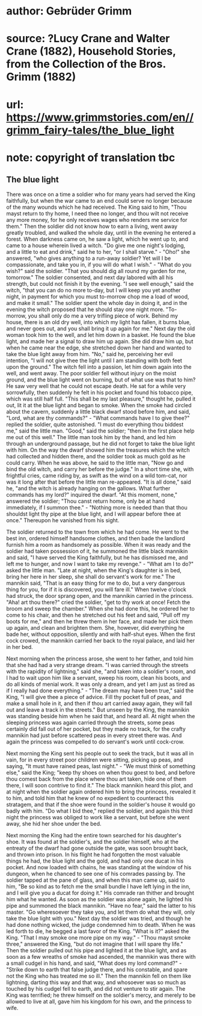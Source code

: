 # author: Gebrüder Grimm
# source: ?Lucy Crane and Walter Crane (1882), Household Stories, from the Collection of the Bros. Grimm (1882)
# url: https://www.grimmstories.com/en//grimm_fairy-tales/the_blue_light
# note: copyright of translation tbc

## The blue light 

There was once on a time a soldier who for many years had served the
King faithfully, but when the war came to an end could serve no longer
because of the many wounds which he had received. The King said to him,
"Thou mayst return to thy home, I need thee no longer, and thou wilt
not receive any more money, for he only receives wages who renders me
service for them." Then the soldier did not know how to earn a living,
went away greatly troubled, and walked the whole day, until in the
evening he entered a forest. When darkness came on, he saw a light,
which he went up to, and came to a house wherein lived a witch. "Do
give me one night's lodging, and a little to eat and drink," said he
to her, "or I shall starve." - "Oho!" she answered, "who gives
anything to a run-away soldier? Yet will I be compassionate, and take
you in, if you will do what I wish." - "What do you wish?" said the
soldier. "That you should dig all round my garden for me, tomorrow."
The soldier consented, and next day labored with all his strength, but
could not finish it by the evening. "I see well enough," said the
witch, "that you can do no more to-day, but I will keep you yet another
night, in payment for which you must to-morrow chop me a load of wood,
and make it small." The soldier spent the whole day in doing it, and in
the evening the witch proposed that he should stay one night more.
"To-morrow, you shall only do me a very trifling piece of work. Behind
my house, there is an old dry well, into which my light has fallen, it
burns blue, and never goes out, and you shall bring it up again for
me." Next day the old woman took him to the well, and let him down in a
basket. He found the blue light, and made her a signal to draw him up
again. She did draw him up, but when he came near the edge, she
stretched down her hand and wanted to take the blue light away from him.
"No," said he, perceiving her evil intention, "I will not give thee
the light until I am standing with both feet upon the ground." The
witch fell into a passion, let him down again into the well, and went
away.
The poor soldier fell without injury on the moist ground, and the blue
light went on burning, but of what use was that to him? He saw very well
that he could not escape death. He sat for a while very sorrowfully,
then suddenly he felt in his pocket and found his tobacco pipe, which
was still half full. "This shall be my last pleasure," thought he,
pulled it out, lit it at the blue light and began to smoke. When the
smoke had circled about the cavern, suddenly a little black dwarf stood
before him, and said, "Lord, what are thy commands?" - "What commands
have I to give thee?" replied the soldier, quite astonished. "I must
do everything thou biddest me," said the little man. "Good," said the
soldier; "then in the first place help me out of this well." The
little man took him by the hand, and led him through an underground
passage, but he did not forget to take the blue light with him. On the
way the dwarf showed him the treasures which the witch had collected and
hidden there, and the soldier took as much gold as he could carry. When
he was above, he said to the little man, "Now go and bind the old
witch, and carry her before the judge." In a short time she, with
frightful cries, came riding by, as swift as the wind on a wild tom-cat,
nor was it long after that before the little man re-appeared. "It is
all done," said he, "and the witch is already hanging on the gallows.
What further commands has my lord?" inquired the dwarf. "At this
moment, none," answered the soldier; "Thou canst return home, only be
at hand immediately, if I summon thee." - "Nothing more is needed than
that thou shouldst light thy pipe at the blue light, and I will appear
before thee at once." Thereupon he vanished from his sight.

The soldier returned to the town from which he had come. He went to the
best inn, ordered himself handsome clothes, and then bade the landlord
furnish him a room as handsomely as possible. When it was ready and the
soldier had taken possession of it, he summoned the little black
mannikin and said, "I have served the King faithfully, but he has
dismissed me, and left me to hunger, and now I want to take my
revenge." - "What am I to do?" asked the little man. "Late at night,
when the King's daughter is in bed, bring her here in her sleep, she
shall do servant's work for me." The mannikin said, "That is an easy
thing for me to do, but a very dangerous thing for you, for if it is
discovered, you will fare ill." When twelve o'clock had struck, the
door sprang open, and the mannikin carried in the princess. "Aha! art
thou there?" cried the soldier, "get to thy work at once! Fetch the
broom and sweep the chamber." When she had done this, he ordered her to
come to his chair, and then he stretched out his feet and said, "Pull
off my boots for me," and then he threw them in her face, and made her
pick them up again, and clean and brighten them. She, however, did
everything he bade her, without opposition, silently and with half-shut
eyes. When the first cock crowed, the mannikin carried her back to the
royal palace, and laid her in her bed.

Next morning when the princess arose, she went to her father, and told
him that she had had a very strange dream. "I was carried through the
streets with the rapidity of lightning," said she, "and taken into a
soldier's room, and I had to wait upon him like a servant, sweep his
room, clean his boots, and do all kinds of menial work. It was only a
dream, and yet I am just as tired as if I really had done
everything." - "The dream may have been true," said the King, "I
will give thee a piece of advice. Fill thy pocket full of peas, and make
a small hole in it, and then if thou art carried away again, they will
fall out and leave a track in the streets." But unseen by the King, the
mannikin was standing beside him when he said that, and heard all. At
night when the sleeping princess was again carried through the streets,
some peas certainly did fall out of her pocket, but they made no track,
for the crafty mannikin had just before scattered peas in every street
there was. And again the princess was compelled to do servant's work
until cock-crow.

Next morning the King sent his people out to seek the track, but it was
all in vain, for in every street poor children were sitting, picking up
peas, and saying, "It must have rained peas, last night." - "We must
think of something else," said the King; "keep thy shoes on when thou
goest to bed, and before thou comest back from the place where thou art
taken, hide one of them there, I will soon contrive to find it." The
black mannikin heard this plot, and at night when the soldier again
ordered him to bring the princess, revealed it to him, and told him that
he knew of no expedient to counteract this stratagem, and that if the
shoe were found in the soldier's house it would go badly with him. "Do
what I bid thee," replied the soldier, and again this third night the
princess was obliged to work like a servant, but before she went away,
she hid her shoe under the bed.

Next morning the King had the entire town searched for his daughter's
shoe. It was found at the soldier's, and the soldier himself, who at
the entreaty of the dwarf had gone outside the gate, was soon brought
back, and thrown into prison. In his flight he had forgotten the most
valuable things he had, the blue light and the gold, and had only one
ducat in his pocket. And now loaded with chains, he was standing at the
window of his dungeon, when he chanced to see one of his comrades
passing by. The soldier tapped at the pane of glass, and when this man
came up, said to him, "Be so kind as to fetch me the small bundle I
have left lying in the inn, and I will give you a ducat for doing it."
His comrade ran thither and brought him what he wanted. As soon as the
soldier was alone again, he lighted his pipe and summoned the black
mannikin. "Have no fear," said the latter to his master. "Go
wheresoever they take you, and let them do what they will, only take the
blue light with you." Next day the soldier was tried, and though he had
done nothing wicked, the judge condemned him to death. When he was led
forth to die, he begged a last favor of the King. "What is it?" asked
the King. "That I may smoke one more pipe on my way." - "Thou mayst
smoke three," answered the King, "but do not imagine that I will spare
thy life." Then the soldier pulled out his pipe and lighted it at the
blue light, and as soon as a few wreaths of smoke had ascended, the
mannikin was there with a small cudgel in his hand, and said, "What
does my lord command?" - "Strike down to earth that false judge there,
and his constable, and spare not the King who has treated me so ill."
Then the mannikin fell on them like lightning, darting this way and that
way, and whosoever was so much as touched by his cudgel fell to earth,
and did not venture to stir again. The King was terrified; he threw
himself on the soldier's mercy, and merely to be allowed to live at
all, gave him his kingdom for his own, and the princess to wife.
